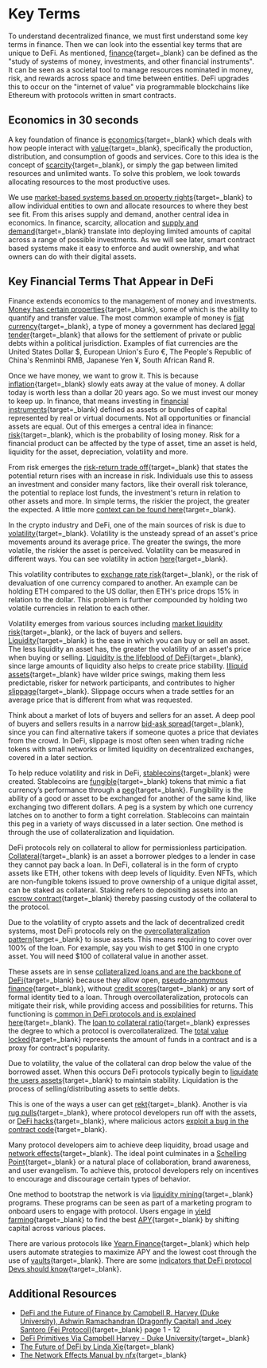 # Key Terms

To understand decentralized finance, we must first understand some key terms in finance. Then we can look into the essential key terms that are unique to DeFi. As mentioned, [finance](https://www.investopedia.com/terms/f/finance.asp){target=\_blank} can be defined as the "study of systems of money, investments, and other financial instruments". It can be seen as a societal tool to manage resources nominated in money, risk, and rewards across space and time between entities. DeFi upgrades this to occur on the "internet of value" via programmable blockchains like Ethereum with protocols written in smart contracts.

## Economics in 30 seconds

A key foundation of finance is [economics](https://www.investopedia.com/terms/e/economics.asp){target=\_blank} which deals with how people interact with [value](https://www.investopedia.com/terms/v/value.asp){target=\_blank}, specifically the production, distribution, and consumption of goods and services. Core to this idea is the concept of [scarcity](https://www.investopedia.com/terms/s/scarcity.asp){target=\_blank}, or simply the gap between limited resources and unlimited wants. To solve this problem, we look towards allocating resources to the most productive uses.

We use [market-based systems based on property rights](https://www.khanacademy.org/economics-finance-domain/ap-microeconomics/basic-economic-concepts/resource-allocation-and-economic-systems/v/property-rights-in-a-market-system){target=\_blank} to allow individual entities to own and allocate resources to where they best see fit. From this arises supply and demand, another central idea in economics. In finance, scarcity, allocation and [supply and demand](https://www.youtube.com/watch?v=g9aDizJpd_s){target=\_blank} translate into deploying limited amounts of capital across a range of possible investments. As we will see later, smart contract based systems make it easy to enforce and audit ownership, and what owners can do with their digital assets.

## Key Financial Terms That Appear in DeFi

Finance extends economics to the management of money and investments. [Money has certain properties](https://www.gemini.com/cryptopedia/what-is-fiat-money-examples#section-characteristics-of-fiat-currency){target=\_blank}, some of which is the ability to quantify and transfer value. The most common example of money is [fiat currency](https://www.gemini.com/cryptopedia/fiat-money-overview){target=\_blank}, a type of money a government has declared [legal tender](https://www.investopedia.com/terms/l/legal-tender.asp){target=\_blank} that allows for the settlement of private or public debts within a political jurisdiction. Examples of fiat currencies are the United States Dollar $, European Union's Euro €, The People's Republic of China's Renminbi RMB, Japanese Yen ¥, South African Rand R.

Once we have money, we want to grow it. This is because [inflation](https://academy.binance.com/en/articles/what-is-inflation){target=\_blank} slowly eats away at the value of money. A dollar today is worth less than a dollar 20 years ago. So we must invest our money to keep up. In finance, that means investing in [financial instruments](https://www.investopedia.com/terms/f/financialinstrument.asp){target=\_blank} defined as assets or bundles of capital represented by real or virtual documents. Not all opportunities or financial assets are equal. Out of this emerges a central idea in finance: [risk](https://www.investopedia.com/terms/r/risk.asp){target=\_blank}, which is the probability of losing money. Risk for a financial product can be affected by the type of asset, time an asset is held, liquidity for the asset, depreciation, volatility and more.

From risk emerges the [risk-return trade off](https://www.investopedia.com/terms/r/riskreturntradeoff.asp){target=\_blank} that states the potential return rises with an increase in risk. Individuals use this to assess an investment and consider many factors, like their overall risk tolerance, the potential to replace lost funds, the investment's return in relation to other assets and more. In simple terms, the riskier the project, the greater the expected. A little more [context can be found here](https://www.khanacademy.org/economics-finance-domain/core-finance/investment-vehicles-tutorial/investment-consumption/v/risk-and-reward-introduction){target=\_blank}.

<!-- TODO: 🖼 Add Risk Reward Line here. -->

In the crypto industry and DeFi, one of the main sources of risk is due to [volatility](https://www.investopedia.com/terms/v/volatility.asp){target=\_blank}. Volatility is the unsteady spread of an asset's price movements around its average price. The greater the swings, the more volatile, the riskier the asset is perceived. Volatility can be measured in different ways. You can see volatility in action [here](https://coinmarketcap.com/){target=\_blank}.

<!-- TODO: 🖼 Add Volatility graph. -->

This volatility contributes to [exchange rate risk](https://www.investopedia.com/articles/forex/082515/how-avoid-exchange-rate-risk.asp){target=\_blank}, or the risk of devaluation of one currency compared to another. An example can be holding ETH compared to the US dollar, then ETH's price drops 15% in relation to the dollar. This problem is further compounded by holding two volatile currencies in relation to each other.

Volatility emerges from various sources including [market liquidity risk](https://www.investopedia.com/articles/trading/11/understanding-liquidity-risk.asp){target=\_blank}, or the lack of buyers and sellers. [Liquidity](https://coinmarketcap.com/alexandria/glossary/liquidity){target=\_blank} is the ease in which you can buy or sell an asset. The less liquidity an asset has, the greater the volatility of an asset's price when buying or selling. [Liquidity is the lifeblood of DeFi](https://www.gemini.com/cryptopedia/what-is-liquidity-bid-ask-spread-slippage#section-what-is-market-liquidity){target=\_blank}, since large amounts of liquidity also helps to create price stability. [Illiquid assets](https://www.investopedia.com/terms/i/illiquid.asp){target=\_blank} have wilder price swings, making them less predictable, risker for network participants, and contributes to higher [slippage](https://coinmarketcap.com/alexandria/glossary/slippage){target=\_blank}. Slippage occurs when a trade settles for an average price that is different from what was requested.

<!-- TODO: 🖼 Add liquidity -->

Think about a market of lots of buyers and sellers for an asset. A deep pool of buyers and sellers results in a narrow [bid-ask spread](https://www.investopedia.com/trading/basics-of-the-bid-ask-spread/){target=\_blank}, since you can find alternative takers if someone quotes a price that deviates from the crowd. In DeFi, slippage is most often seen when trading niche tokens with small networks or limited liquidity on decentralized exchanges, covered in a later section.

<!-- TODO: 🖼 Add Bid-Ask Spread picture -->

To help reduce volatility and risk in DeFi, [stablecoins](https://www.gemini.com/cryptopedia/what-are-stablecoins-how-do-they-work){target=\_blank} were created. Stablecoins are [fungible](https://www.investopedia.com/terms/f/fungibility.asp){target=\_blank} tokens that mimic a fiat currency’s performance through a [peg](https://academy.binance.com/en/glossary/pegged-currency){target=\_blank}. Fungibility is the ability of a good or asset to be exchanged for another of the same kind, like exchanging two different dollars. A peg is a system by which one currency latches on to another to form a tight correlation. Stablecoins can maintain this peg in a variety of ways discussed in a later section. One method is through the use of collateralization and liquidation.

DeFi protocols rely on collateral to allow for permissionless participation. [Collateral](https://academy.binance.com/en/glossary/collateral){target=\_blank} is an asset a borrower pledges to a lender in case they cannot pay back a loan. In DeFi, collateral is in the form of crypto assets like ETH, other tokens with deep levels of liquidity. Even NFTs, which are non-fungible tokens issued to prove ownership of a unique digital asset, can be staked as collateral. Staking refers to depositing assets into an [escrow contract](https://docs.openzeppelin.com/contracts/2.x/api/payment#Escrow){target=\_blank} thereby passing custody of the collateral to the protocol.

<!-- TODO: 🖼 Add Staking Collateral Visualization -->

Due to the volatility of crypto assets and the lack of decentralized credit systems, most DeFi protocols rely on the [overcollateralization pattern](https://forum.openzeppelin.com/t/introduction-to-the-overcollateralized-loan-pattern-defi-primitive-and-its-security-considerations/2141){target=\_blank} to issue assets. This means requiring to cover over 100% of the loan. For example, say you wish to get $100 in one crypto asset. You will need $100 of collateral value in another asset.

These assets are in sense [collateralized loans and are the backbone of DeFi](https://defirate.com/borrow){target=\_blank} because they allow open, [pseudo-anonymous finance](https://www.gemini.com/cryptopedia/anonymity-vs-pseudonymity-basic-differences){target=\_blank}, without [credit scores](https://medium.com/ontologynetwork/defi-needs-reliable-credit-scoring-system-but-we-must-be-cautious-f8dca8a81823){target=\_blank} or any sort of formal identity tied to a loan. Through overcollateralization, protocols can mitigate their risk, while providing access and possibilities for returns. This functioning is [common in DeFi protocols and is explained here](https://forum.openzeppelin.com/t/defi-101-concepts-you-need-to-understand-before-using-a-defi-protocol/2577){target=\_blank}. The [loan to collateral ratio](https://www.investopedia.com/terms/collateral-value.asp){target=\_blank} expresses the degree to which a protocol is overcollateralized. The [total value locked](https://coinmarketcap.com/alexandria/glossary/total-value-locked-tvl){target=\_blank} represents the amount of funds in a contract and is a proxy for contract's popularity.

Due to volatility, the value of the collateral can drop below the value of the borrowed asset. When this occurs DeFi protocols typically begin to [liquidate the users assets](https://web.archive.org/web/20211201000947/https://learn.zapper.fi/articles/what-is-a-liquidation){target=\_blank} to maintain stability. Liquidation is the process of selling/distributing assets to settle debts.

This is one of the ways a user can get [rekt](https://academy.binance.com/en/glossary/rekt){target=\_blank}. Another is via [rug pulls](https://coinmarketcap.com/alexandria/glossary/rug-pull){target=\_blank}, where protocol developers run off with the assets, or [DeFi hacks](https://rekt.news/){target=\_blank}, where malicious actors [exploit a bug in the contract code](https://consensys.github.io/smart-contract-best-practices/attacks/){target=\_blank}.

Many protocol developers aim to achieve deep liquidity, broad usage and [network effects](https://a16z.com/2018/12/13/network-effects-dynamics-in-practice/){target=\_blank}. The ideal point culminates in a [Schelling Point](https://nav.al/schelling-point){target=\_blank} or a natural place of collaboration, brand awareness, and user evangelism. To achieve this, protocol developers rely on incentives to encourage and discourage certain types of behavior.

One method to bootstrap the network is via [liquidity mining](https://medium.com/coinmonks/liquidity-mining-vs-yield-farming-5e68bcb561a9){target=\_blank} programs. These programs can be seen as part of a marketing program to onboard users to engage with protocol. Users engage in [yield farming](https://finematics.com/yield-farming-explained/){target=\_blank} to find the best [APY](https://www.investopedia.com/terms/a/apy.asp){target=\_blank} by shifting capital across various places.

<!-- TODO: 🖼 Add Liquidity Mining Picture -->

There are various protocols like [Yearn.Finance](https://finematics.com/yearn-vaults-eth-vault-explained/){target=\_blank} which help users automate strategies to maximize APY and the lowest cost through the use of [vaults](https://www.publish0x.com/antondzyatkovskii/what-are-defi-vaults-and-how-do-we-use-them-to-farm-profits-xgprzrv?tid=apr){target=\_blank}. There are some [indicators that DeFi protocol Devs should know](https://academy.binance.com/en/articles/7-indicators-every-defi-investor-should-know){target=\_blank}.

## Additional Resources

- [DeFi and the Future of Finance by Campbell R. Harvey (Duke University), Ashwin Ramachandran (Dragonfly Capital) and Joey Santoro (Fei Protocol)](https://deliverypdf.ssrn.com/delivery.php?ID=184115094024080065125089114110085006016013058034039018119000020101067029105008019066026061025058112027043066118081080099071009114006023055020028102090124000088019044076103093105068115070006097101123116072112073092071083064020122110030114092000106&EXT=pdf&INDEX=TRUE){target=\_blank} page 1 - 12
- [DeFi Primitives Via Campbell Harvey - Duke University](https://faculty.fuqua.duke.edu/~charvey/Teaching/562F_2021/Public_Presentations_562F/DeFi_2021_3_Primitives_562F.pdf){target=\_blank}
- [The Future of DeFi by Linda Xie](https://lindajxie.com/2019/08/07/the-future-of-decentralized-finance/){target=\_blank}
- [The Network Effects Manual by nfx](https://www.nfx.com/post/network-effects-manual/){target=\_blank}
